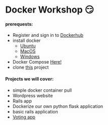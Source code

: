 # Docker Workshop :smirk:

#### prerequests:
 - Register and sign in to [Dockerhub](hub.docker.com)
 - install docker
   - [Ubuntu](https://docs.docker.com/install/linux/docker-ce/ubuntu/)
   - [MacOS](https://hub.docker.com/?overlay=onboarding)
   - [Windows](https://hub.docker.com/?overlay=onboarding)
 - Docker Compose [Here!](https://docs.docker.com/compose/install/)
 - clone [this](https://github.com/Om3rr/dockerWorkshop) project


#### Projects we will cover:
 - simple docker container pull
 - Wordpress website
 - Rails app
 - Dockerize our own python flask application
 - basic rails application
 - [Voting app](https://github.com/dockersamples/example-voting-app)
